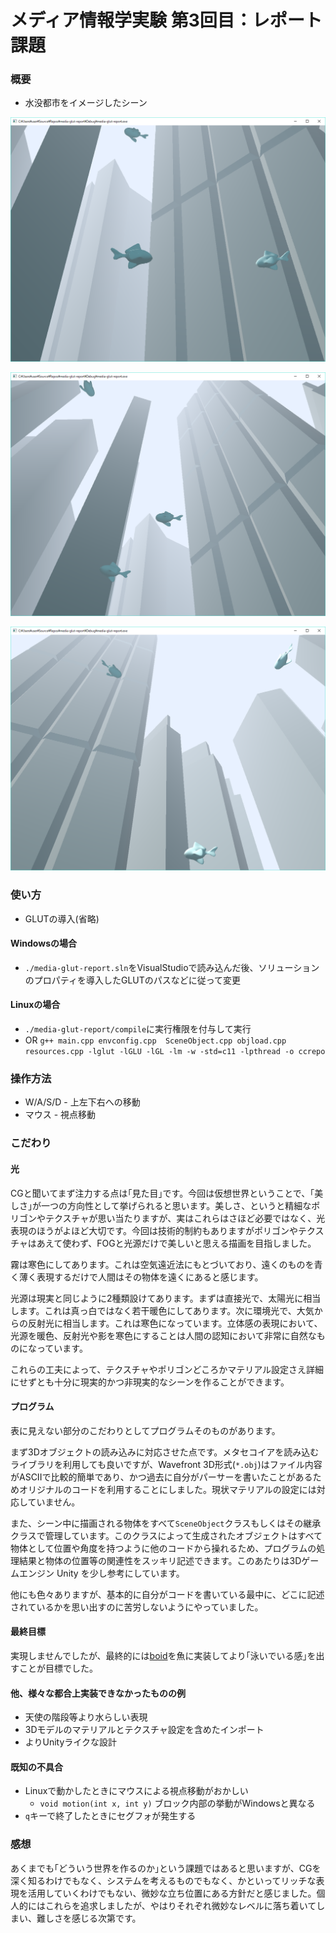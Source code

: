 # メディア情報学実験 第3回目：レポート課題

### 概要

* 水没都市をイメージしたシーン

![](./img/2017-12-12-01-09-29.png)

![](./img/2017-12-12-01-10-15.png)

![](./img/2017-12-12-01-10-49.png)

### 使い方

* GLUTの導入(省略)

#### Windowsの場合

* `./media-glut-report.sln`をVisualStudioで読み込んだ後、ソリューションのプロパティを導入したGLUTのパスなどに従って変更

#### Linuxの場合

* `./media-glut-report/compile`に実行権限を付与して実行
* OR ```g++ main.cpp envconfig.cpp  SceneObject.cpp objload.cpp resources.cpp -lglut -lGLU -lGL -lm -w -std=c11 -lpthread -o ccrepo```

### 操作方法

* W/A/S/D - 上左下右への移動
* マウス - 視点移動

### こだわり

#### 光

CGと聞いてまず注力する点は｢見た目｣です。今回は仮想世界ということで、｢美しさ｣が一つの方向性として挙げられると思います。美しさ、というと精細なポリゴンやテクスチャが思い当たりますが、実はこれらはさほど必要ではなく、光表現のほうがよほど大切です。今回は技術的制約もありますがポリゴンやテクスチャはあえて使わず、FOGと光源だけで美しいと思える描画を目指しました。

霧は寒色にしてあります。これは空気遠近法にもとづいており、遠くのものを青く薄く表現するだけで人間はその物体を遠くにあると感じます。

光源は現実と同じように2種類設けてあります。まずは直接光で、太陽光に相当します。これは真っ白ではなく若干暖色にしてあります。次に環境光で、大気からの反射光に相当します。これは寒色になっています。立体感の表現において、光源を暖色、反射光や影を寒色にすることは人間の認知において非常に自然なものになっています。

これらの工夫によって、テクスチャやポリゴンどころかマテリアル設定さえ詳細にせずとも十分に現実的かつ非現実的なシーンを作ることができます。

#### プログラム

表に見えない部分のこだわりとしてプログラムそのものがあります。

まず3Dオブジェクトの読み込みに対応させた点です。メタセコイアを読み込むライブラリを利用しても良いですが、Wavefront 3D形式(`*.obj`)はファイル内容がASCIIで比較的簡単であり、かつ過去に自分がパーサーを書いたことがあるためオリジナルのコードを利用することにしました。現状マテリアルの設定には対応していません。

また、シーン中に描画される物体をすべて`SceneObject`クラスもしくはその継承クラスで管理しています。このクラスによって生成されたオブジェクトはすべて物体として位置や角度を持つように他のコードから操れるため、プログラムの処理結果と物体の位置等の関連性をスッキリ記述できます。このあたりは3Dゲームエンジン Unity を少し参考にしています。

他にも色々ありますが、基本的に自分がコードを書いている最中に、どこに記述されているかを思い出すのに苦労しないようにやっていました。

#### 最終目標

実現しませんでしたが、最終的には[boid](https://ja.wikipedia.org/wiki/%E3%83%9C%E3%82%A4%E3%83%89_(%E4%BA%BA%E5%B7%A5%E7%94%9F%E5%91%BD))を魚に実装してより｢泳いでいる感｣を出すことが目標でした。

#### 他、様々な都合上実装できなかったものの例

* 天使の階段等より水らしい表現
* 3Dモデルのマテリアルとテクスチャ設定を含めたインポート
* よりUnityライクな設計

#### 既知の不具合

* Linuxで動かしたときにマウスによる視点移動がおかしい
  * `void motion(int x, int y)` ブロック内部の挙動がWindowsと異なる
* `q`キーで終了したときにセグフォが発生する

### 感想

あくまでも｢どういう世界を作るのか｣という課題ではあると思いますが、CGを深く知るわけでもなく、システムを考えるものでもなく、かといってリッチな表現を活用していくわけでもない、微妙な立ち位置にある方針だと感じました。個人的にはこれらを追求しましたが、やはりそれぞれ微妙なレベルに落ち着いてしまい、難しさを感じる次第です。